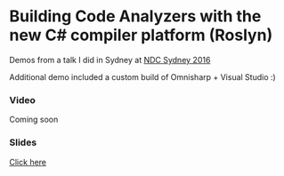# Building Code Analyzers with the new C# compiler platform (Roslyn)

Demos from a talk I did in Sydney at [NDC Sydney 2016](http://ndcsydney.com/talk/building-code-analyzers-with-the-new-c-compiler-platform-roslyn/)

Additional demo included a custom build of Omnisharp + Visual Studio :)

### Video

Coming soon

### Slides

[Click here](http://filipw.github.io/ndcsydney2016)
